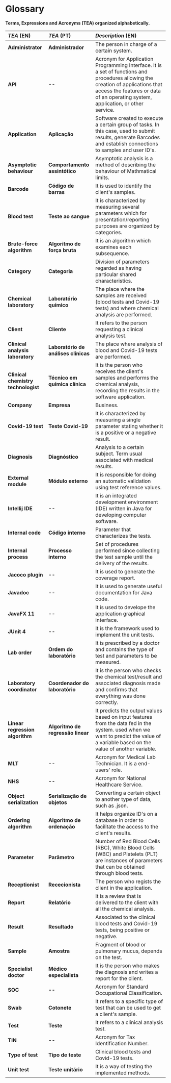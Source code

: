 # Glossary

**Terms, Expressions and Acronyms (TEA) organized alphabetically.**

| **_TEA_** (EN)  | **_TEA_** (PT) | **_Description_** (EN)                                           |
|:------------------------|:-----------------|:--------------------------------------------|
| **Administrator** | **Administrador** | The person in charge of a certain system. |
| **API** | **--** | Acronym for Application Programming Interface. It is a set of functions and procedures allowing the creation of applications that access the features or data of an operating system, application, or other service. |
| **Application** | **Aplicação** | Software created to execute a certain group of tasks. In this case, used to submit results, generate Barcodes and establish connections to samples and user ID's. |
| **Asymptotic behaviour** | **Comportamento assintótico** | Asymptotic analysis is a method of describing the behaviour of Mathmatical limits. |
| **Barcode** | **Código de barras** | It is used to identify the client's samples. |
| **Blood test** | **Teste ao sangue** | It is characterized by measuring several parameters which for presentation/reporting purposes are organized by categories. |
| **Brute-force algorithm** | **Algoritmo de força bruta** | It is an algorithm which examines each subsequence. |
| **Category** | **Categoria** | Division of parameters regarded as having particular shared characteristics. |
| **Chemical laboratory** | **Laboratório químico** | The place where the samples are received (blood tests and Covid-19 tests) and where chemical analysis are performed. |
| **Client** | **Cliente** | It refers to the person requesting a clinical analysis test. |
| **Clinical analysis laboratory** | **Laboratório de análises clínicas** | The place where analysis of blood and Covid-19 tests are performed. |
| **Clinical chemistry technologist** | **Técnico em química clínica** | It is the person who receives the client's samples and performs the chemical analysis, recording the results in the software application. |
| **Company** | **Empresa** | Business. |
| **Covid-19 test** | **Teste Covid-19** | It is characterized by measuring a single parameter stating whether it is a positive or a negative result. |
| **Diagnosis** | **Diagnóstico** | Analysis to a certain subject. Term usual associated with medical results. |
| **External module** | **Módulo externo** | It is responsible for doing an automatic validation using test reference values. |
| **Intellij IDE** | **--** | It is an integrated development environment (IDE) written in Java for developing computer software. |
| **Internal code** | **Código interno** | Parameter that characterizes the tests. |
| **Internal process** | **Processo interno** | Set of procedures performed since collecting the test sample until the delivery of the results. |
| **Jacoco plugin** | **--** | It is used to generate the coverage report. |
| **Javadoc** | **--** | It is used to generate useful documentation for Java code. |
| **JavaFX 11** | **--** | It is used to develope the application graphical interface. |
| **JUnit 4** | **--** | It is the framework used to implement the unit tests. |
| **Lab order** | **Ordem do laboratório** | It is prescribed by a doctor and contains the type of test and parameters to be measured. |
| **Laboratory coordinator** | **Coordenador do laboratório** | It is the person who checks the chemical test/result and associated diagnosis made and confirms that everything was done correctly. |
| **Linear regression algorithm** | **Algoritmo de regressão linear** | It predicts the output values based on input features from the data fed in the system. used when we want to predict the value of a variable based on the value of another variable. |
| **MLT** | **--** | Acronym for Medical Lab Technician. It is a end-users' role. |
| **NHS** | **--** | Acronym for National Healthcare Service. |
| **Object serialization** | **Serialização de objetos** | Converting a certain object to another type of data, such as .json. |
| **Ordering algorithm** | **Algoritmo de ordenação** | It helps organize ID's on a database in order to facilitate the access to the client's results. |
| **Parameter** | **Parâmetro** | Number of Red Blood Cells (RBC), White Blood Cells (WBC) and Platelets (PLT) are instances of parameters that can be obtained through blood tests. |
| **Receptionist** | **Rececionista** | The person who regists the client in the application. |
| **Report** | **Relatório** | It is a review that is delivered to the client with all the chemical analysis. |
| **Result** | **Resultado** | Associated to the clinical blood tests and Covid-19 tests, being positive or negative. |
| **Sample** | **Amostra** | Fragment of blood or pulmonary mucus, depends on the test. |
| **Specialist doctor** | **Médico especialista** | It is the person who makes the diagnosis and writes a report for the client. |
| **SOC** | **--** | Acronym for Standard Occupational Classification. |
| **Swab** | **Cotonete** | It refers to a specific type of test that can be used to get a client's sample. |
| **Test** | **Teste** | It refers to a clinical analysis test. |
| **TIN** | **--** | Acronym for Tax Identification Number. |
| **Type of test** | **Tipo de teste** | Clinical blood tests and Covid-19 tests. |
| **Unit test** | **Teste unitário** | It is a way of testing the implemented methods. |